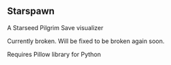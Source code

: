 ## Starspawn

A Starseed Pilgrim Save visualizer

Currently broken. Will be fixed to be broken again soon.

Requires Pillow library for Python
